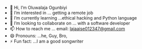 - 👋 Hi, I’m Oluwalaja Ogunbiyi
- 👀 I’m interested in ... getting a remote job
- 🌱 I’m currently learning ...ethical hacking and Python language 
- 💞️ I’m looking to collaborate on ... with a software developer 
- 📫 How to reach me ... email: lajaaise012347@gmail.com
- 😄 Pronouns: ...he, Guy, Bro, 
- ⚡ Fun fact: ...I am a good songwriter

<!---
baby-gif/baby-gif is a ✨ special ✨ repository because its `README.md` (this file) appears on your GitHub profile.
You can click the Preview link to take a look at your changes.
--->
